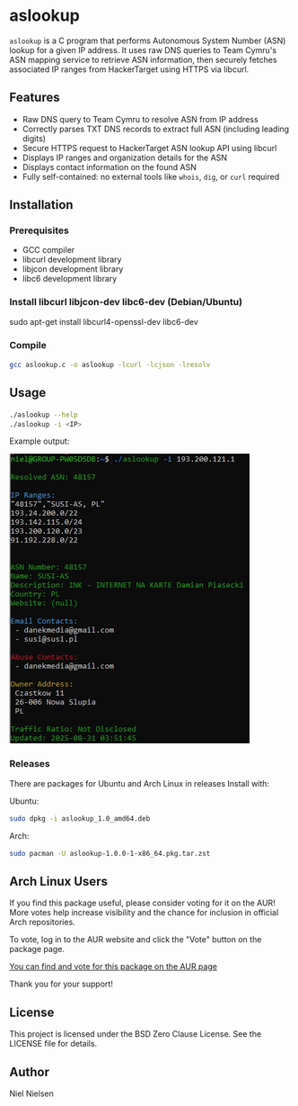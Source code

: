 # aslookup

`aslookup` is a C program that performs Autonomous System Number (ASN) lookup for a given IP address. It uses raw DNS queries to Team Cymru's ASN mapping service to retrieve ASN information, then securely fetches associated IP ranges from HackerTarget using HTTPS via libcurl.

## Features

- Raw DNS query to Team Cymru to resolve ASN from IP address
- Correctly parses TXT DNS records to extract full ASN (including leading digits)
- Secure HTTPS request to HackerTarget ASN lookup API using libcurl
- Displays IP ranges and organization details for the ASN
- Displays contact information on the found ASN
- Fully self-contained: no external tools like `whois`, `dig`, or `curl` required

## Installation

### Prerequisites

- GCC compiler
- libcurl development library
- libjcon development library
- libc6 development library

### Install libcurl libjcon-dev libc6-dev (Debian/Ubuntu)


sudo apt-get install libcurl4-openssl-dev libc6-dev

### Compile

```bash
gcc aslookup.c -o aslookup -lcurl -lcjson -lresolv
```

## Usage

```bash
./aslookup --help
./aslookup -i <IP>
```

Example output:

![screenshot](sample-output.jpg)


### Releases

There are packages for Ubuntu and Arch Linux in releases
Install with:

Ubuntu:

```bash
sudo dpkg -i aslookup_1.0_amd64.deb
```

Arch:

```bash
sudo pacman -U aslookup-1.0.0-1-x86_64.pkg.tar.zst
```

## Arch Linux Users

If you find this package useful, please consider voting for it on the AUR!  
More votes help increase visibility and the chance for inclusion in official Arch repositories.

To vote, log in to the AUR website and click the "Vote" button on the package page.

[You can find and vote for this package on the AUR page](https://aur.archlinux.org/packages/aslookup)

Thank you for your support!

## License

This project is licensed under the BSD Zero Clause License. See the LICENSE file for details.

## Author

Niel Nielsen
